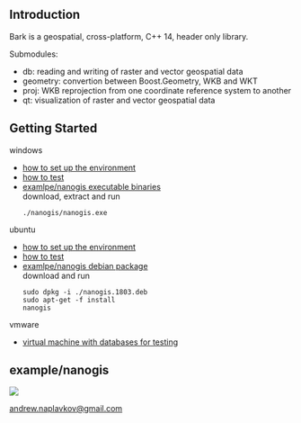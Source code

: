 ## Introduction

Bark is a geospatial, cross-platform, C++ 14, header only library.

Submodules:
- db: reading and writing of raster and vector geospatial data
- geometry: convertion between Boost.Geometry, WKB and WKT
- proj: WKB reprojection from one coordinate reference system to another
- qt: visualization of raster and vector geospatial data

## Getting Started

windows
- [how to set up the environment](https://github.com/storm-ptr/bark/blob/master/readme.windows.txt)
- [how to test](https://github.com/storm-ptr/bark/blob/master/test/readme.windows.txt)
- [examlpe/nanogis executable binaries](https://yadi.sk/d/KFRNZBlp3TkeKh)  
  download, extract and run
  ```
  ./nanogis/nanogis.exe
  ```

ubuntu
- [how to set up the environment](https://github.com/storm-ptr/bark/blob/master/readme.ubuntu.txt)
- [how to test](https://github.com/storm-ptr/bark/blob/master/test/readme.ubuntu.txt)
- [examlpe/nanogis debian package](https://yadi.sk/d/-2z8pLqy3Tsvdd)  
  download and run
  ```
  sudo dpkg -i ./nanogis.1803.deb
  sudo apt-get -f install
  nanogis
  ```


vmware
- [virtual machine with databases for testing](https://yadi.sk/d/sdEDsIjC3TkeM6)

## example/nanogis

![](https://user-images.githubusercontent.com/3381451/38042411-f93918b8-32bc-11e8-8be0-433668c62d42.png)

andrew.naplavkov@gmail.com

